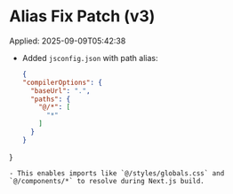 # Alias Fix Patch (v3)
Applied: 2025-09-09T05:42:38

- Added `jsconfig.json` with path alias:
  ```json
  {
  "compilerOptions": {
    "baseUrl": ".",
    "paths": {
      "@/*": [
        "*"
      ]
    }
  }
}
  ```
- This enables imports like `@/styles/globals.css` and `@/components/*` to resolve during Next.js build.
